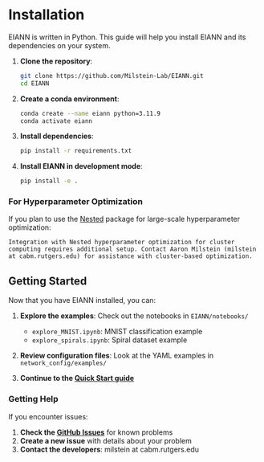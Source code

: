 # Installation

EIANN is written in Python. This guide will help you install EIANN and its dependencies on your system.

1. **Clone the repository**:
   ```bash
   git clone https://github.com/Milstein-Lab/EIANN.git
   cd EIANN
   ```

2. **Create a conda environment**:
   ```bash
   conda create --name eiann python=3.11.9
   conda activate eiann
   ```

3. **Install dependencies**:
   ```bash
   pip install -r requirements.txt
   ```

4. **Install EIANN in development mode**:
   ```bash
   pip install -e .
   ```


### For Hyperparameter Optimization
If you plan to use the [Nested](https://github.com/neurosutras/nested) package for large-scale hyperparameter optimization:

```{note}
Integration with Nested hyperparameter optimization for cluster computing requires additional setup. Contact Aaron Milstein (milstein at cabm.rutgers.edu) for assistance with cluster-based optimization.
```
<!-- 
## Directory Structure After Installation

After installation, your EIANN directory should look like:

```
EIANN/
├── EIANN/                  # Main package
│   ├── __init__.py
│   ├── models/            # Network models
│   ├── layers/            # Layer implementations  
│   ├── learning_rules/    # Learning rule implementations
│   ├── utils/             # Utility functions
│   └── notebooks/         # Example notebooks
├── network_config/
│   └── examples/          # Example YAML configurations
├── requirements.txt       # Dependencies
├── setup.py              # Installation script
└── README.md
``` -->

## Getting Started

Now that you have EIANN installed, you can:

1. **Explore the examples**: Check out the notebooks in `EIANN/notebooks/`
   - `explore_MNIST.ipynb`: MNIST classification example
   - `explore_spirals.ipynb`: Spiral dataset example

2. **Review configuration files**: Look at the YAML examples in `network_config/examples/`

3. **Continue to the [Quick Start guide](tutorial.ipynb)**


### Getting Help

If you encounter issues:
1. **Check the [GitHub Issues](https://github.com/Milstein-Lab/EIANN/issues)** for known problems
2. **Create a new issue** with details about your problem
3. **Contact the developers**: milstein at cabm.rutgers.edu

